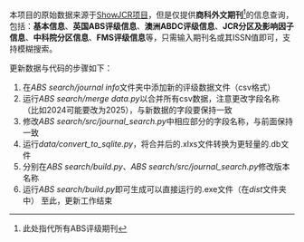 本项目的原始数据来源于[ShowJCR项目](https://github.com/hitfyd/ShowJCR/tree/master)，但是仅提供**商科外文期刊**[^1]的信息查询，包括：**基本信息**、**英国ABS评级信息**、**澳洲ABDC评级信息**、**JCR分区及影响因子信息**、**中科院分区信息**、**FMS评级信息**等，只需输入期刊名或其ISSN值即可，支持模糊搜索。
[^1]: 此处指代所有ABS评级期刊

更新数据与代码的步骤如下：
1. 在*ABS search/journal info*文件夹中添加新的评级数据文件（csv格式）
2. 运行*ABS search/merge data.py*以合并所有csv数据，注意更改字段名称（比如2024可能要改为2025），与新数据的字段要保持一致
3. 修改*ABS search/src/journal_search.py*中相应部分的字段名称，与前面保持一致
4. 运行*data/convert_to_sqlite.py*，将合并后的.xlxs文件转换为更轻量的.db文件
5. 分别在*ABS search/build.py*、*ABS search/src/journal_search.py*修改版本名称
6. 运行*ABS search/build.py*即可生成可以直接运行的.exe文件（在*dist*文件夹中）
至此，更新工作结束
